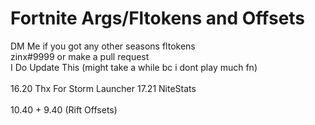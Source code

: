 # Fortnite Args/Fltokens and Offsets

DM Me if you got any other seasons fltokens
<br>
zinx#9999 or make a pull request
<br>
I Do Update This (might take a while bc i dont play much fn)
<br>
<br>
16.20 Thx For Storm Launcher
17.21 NiteStats
<br>
<br>
10.40 + 9.40 (Rift Offsets)
